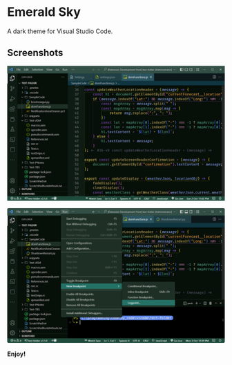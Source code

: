 # Emerald Sky
A dark theme for Visual Studio Code.

## Screenshots
![Example Screenshot](./images/emerald-sky-js.png)

![Example Screenshot](./images/emerald-sky-js2.png)

**Enjoy!**
